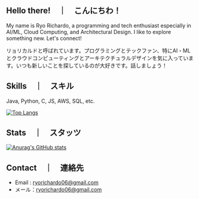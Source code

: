 ## Hello there!　｜　こんにちわ！
My name is Ryo Richardo, a programming and tech enthusiast especially in AI/ML, Cloud Computing, and Architectural Design. I like to explore something new. Let's connect!

リョリカルドと呼ばれています。プログラミングとテックファン、特にAI・MLとクラウドコンピューティングとアーキテクチュラルデザインを気に入っています。いつも新しいことを探しているのが大好きです。話しましょう！

## Skills　｜　スキル
Java, Python, C, JS, AWS, SQL, etc.

[![Top Langs](https://github-readme-stats.vercel.app/api/top-langs/?username=ryorichardo&layout=compact)](https://github.com/anuraghazra/github-readme-stats)

## Stats　｜　スタッツ
[![Anurag's GitHub stats](https://github-readme-stats.vercel.app/api?username=ryorichardo&show_icons=true)](https://github.com/anuraghazra/github-readme-stats)

## Contact　｜　連絡先
* Email : ryorichardo06@gmail.com
* メール：ryorichardo06@gmail.com
